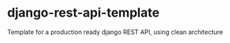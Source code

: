 # django-rest-api-template
Template for a production ready django REST API, using clean architecture

